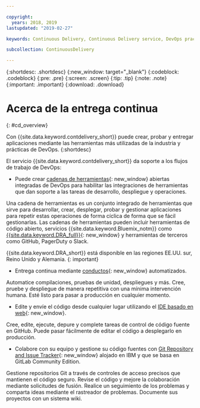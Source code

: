 ```yaml
---

copyright:
  years: 2018, 2019
lastupdated: "2019-02-27"

keywords: Continuous Delivery, Continuous Delivery service, DevOps practices

subcollection: ContinuousDelivery

---
```


{:shortdesc: .shortdesc}
{:new_window: target="_blank"}
{:codeblock: .codeblock}
{:pre: .pre}
{:screen: .screen}
{:tip: .tip}
{:note: .note}
{:important: .important}
{:download: .download}


# Acerca de la entrega continua
{: #cd_overview}

Con {{site.data.keyword.contdelivery_short}} puede crear, probar y entregar aplicaciones mediante las herramientas más utilizadas de la industria y prácticas de DevOps.
{:shortdesc}

El servicio {{site.data.keyword.contdelivery_short}} da soporte a los flujos de trabajo de DevOps:

 * Puede crear [cadenas de herramientas](/docs/services/ContinuousDelivery?topic=ContinuousDelivery-toolchains_about){: new_window} abiertas integradas de DevOps para habilitar las integraciones de herramientas que dan soporte a las tareas de desarrollo, despliegue y operaciones.

  Una cadena de herramientas es un conjunto integrado de herramientas que sirve para desarrollar, crear, desplegar, probar y gestionar aplicaciones para repetir estas operaciones de forma cíclica de forma que se fácil gestionarlas. Las cadenas de herramientas pueden incluir herramientas de código abierto, servicios {{site.data.keyword.Bluemix_notm}} como [{{site.data.keyword.DRA_full}}](/docs/services/ContinuousDelivery?topic=ContinuousDelivery-di_working){: new_window} y herramientas de terceros como GitHub, PagerDuty o Slack. 
  
  {{site.data.keyword.DRA_short}} está disponible en las regiones EE.UU. sur, Reino Unido y Alemania.
  {: important}

 * Entrega continua mediante [conductos](/docs/services/ContinuousDelivery?topic=ContinuousDelivery-deliverypipeline_about){: new_window} automatizados.

  Automatice compilaciones, pruebas de unidad, despliegues y más. Cree, pruebe y despliegue de manera repetitiva con una mínima intervención humana. Esté listo para pasar a producción en cualquier momento.

 * Edite y envíe el código desde cualquier lugar utilizando el [IDE basado en web](/docs/services/ContinuousDelivery?topic=ContinuousDelivery-web_ide){: new_window}.

  Cree, edite, ejecute, depure y complete tareas de control de código fuente en GitHub. Puede pasar fácilmente de editar el código a desplegarlo en producción. 
  
 * Colabore con su equipo y gestione su código fuentes con [Git Repository and Issue Tracker](/docs/services/ContinuousDelivery?topic=ContinuousDelivery-git_working#git_working){: new_window} alojado en IBM y que se basa en GitLab Community Edition.

  Gestione repositorios Git a través de controles de acceso precisos que mantienen el código seguro. Revise el código y mejore la colaboración mediante solicitudes de fusión. Realice un seguimiento de los problemas y comparta ideas mediante el rastreador de problemas. Documente sus proyectos con un sistema wiki.
